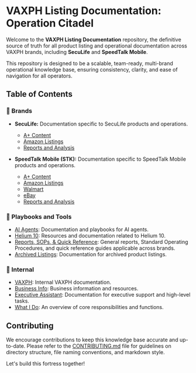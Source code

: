 # VAXPH Listing Documentation: Operation Citadel

Welcome to the **VAXPH Listing Documentation** repository, the definitive source of truth for all product listing and operational documentation across VAXPH brands, including **SecuLife** and **SpeedTalk Mobile**.

This repository is designed to be a scalable, team-ready, multi-brand operational knowledge base, ensuring consistency, clarity, and ease of navigation for all operators.

## Table of Contents

### 📂 Brands

*   **SecuLife:** Documentation specific to SecuLife products and operations.
    *   [A+ Content](brands/seculife/a-plus-content/)
    *   [Amazon Listings](brands/seculife/amazon-listings/)
    *   [Reports and Analysis](brands/seculife/reports-and-analysis/)

*   **SpeedTalk Mobile (STK):** Documentation specific to SpeedTalk Mobile products and operations.
    *   [A+ Content](brands/stk/a-plus-content/)
    *   [Amazon Listings](brands/stk/amazon-listings/)
    *   [Walmart](brands/stk/Walmart/)
    *   [eBay](brands/stk/eBay/)
    *   [Reports and Analysis](brands/stk/reports-and-analysis/)

### 📂 Playbooks and Tools

*   [AI Agents](playbooks-and-tools/AI-Agents/): Documentation and playbooks for AI agents.
*   [Helium 10](playbooks-and-tools/Helium_10/): Resources and documentation related to Helium 10.
*   [Reports, SOPs, & Quick Reference](playbooks-and-tools/Reports-SOPs-Quick_Reference/): General reports, Standard Operating Procedures, and quick reference guides applicable across brands.
*   [Archived Listings](playbooks-and-tools/archived-listing/): Documentation for archived product listings.

### 📂 Internal

*   [VAXPH](_internal/VAXPH/): Internal VAXPH documentation.
*   [Business Info](_internal/biz_info/): Business information and resources.
*   [Executive Assistant](_internal/executive-assistant.md): Documentation for executive support and high-level tasks.
*   [What I Do](_internal/what-i-do.md): An overview of core responsibilities and functions.

## Contributing

We encourage contributions to keep this knowledge base accurate and up-to-date. Please refer to the [CONTRIBUTING.md](CONTRIBUTING.md) file for guidelines on directory structure, file naming conventions, and markdown style.

Let's build this fortress together!
